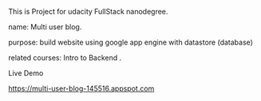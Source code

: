This is Project for udacity FullStack nanodegree.

name: Multi user blog.

purpose: build website using google app engine with datastore (database)

related courses: Intro to Backend .

Live Demo

https://multi-user-blog-145516.appspot.com